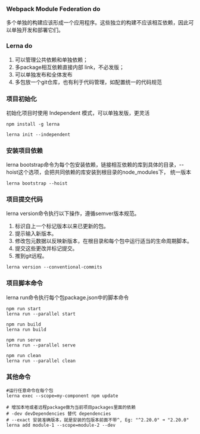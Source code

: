 ###  Webpack Module Federation do
多个单独的构建应该形成一个应用程序。这些独立的构建不应该相互依赖，因此可以单独开发和部署它们。

### Lerna do
1.  可以管理公共依赖和单独依赖；
2.  多package相互依赖直接内部 link，不必发版；
3.  可以单独发布和全体发布
4.  多包放一个git仓库，也有利于代码管理，如配置统一的代码规范

### 项目初始化
初始化项目时使用 Independent 模式，可以单独发版，更灵活

```
npm install -g lerna

lerna init --independent
```

### 安装项目依赖
lerna bootstrap命令为每个包安装依赖，链接相互依赖的库到具体的目录，--hoist这个选项，会把共同依赖的库安装到根目录的node_modules下， 统一版本

```
lerna bootstrap --hoist
```

### 项目提交代码
lerna version命令执行以下操作，遵循semver版本规范。

1. 标识自上一个标记版本以来已更新的包。
2. 提示输入新版本。
3. 修改包元数据以反映新版本，在根目录和每个包中运行适当的生命周期脚本。
4. 提交这些更改并标记提交。
5. 推到git远程。

```
lerna version --conventional-commits
```

### 项目脚本命令
lerna run命令执行每个包package.json中的脚本命令

```
npm run start 
lerna run --parallel start

npm run build
lerna run build

npm run serve
lerna run --parallel serve

npm run clean
lerna run --parallel clean
```

### 其他命令

```
#运行任意命令在每个包
lerna exec --scope=my-component npm update

# 增加本地或者远程package做为当前项目packages里面的依赖
# -dev devDependencies 替代 dependencies
# --exact 安装准确版本，就是安装的包版本前面不带^, Eg: "^2.20.0" ➜ "2.20.0"
lerna add module-1 --scope=module-2 --dev
```